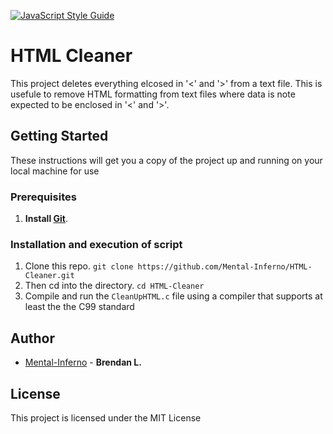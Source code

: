 [![JavaScript Style Guide](https://img.shields.io/badge/code_style-standard-brightgreen.svg)](https://standardjs.com)
# HTML Cleaner

This project deletes everything elcosed in '<' and '>' from a text file.
This is usefule to remove HTML formatting from text files where data is note expected to be enclosed in '<' and '>'.


## Getting Started

These instructions will get you a copy of the project up and running on your local machine for use


### Prerequisites

1. **Install [Git](https://git-scm.com/downloads)**.


### Installation and execution of script

1. Clone this repo. `git clone https://github.com/Mental-Inferno/HTML-Cleaner.git`
2. Then cd into the directory. `cd HTML-Cleaner`
3. Compile and run the `CleanUpHTML.c` file using a compiler that supports at least the the C99 standard


## Author

* [Mental-Inferno](https://github.com/Mental-Inferno) -
**Brendan L.**


## License

This project is licensed under the MIT License
